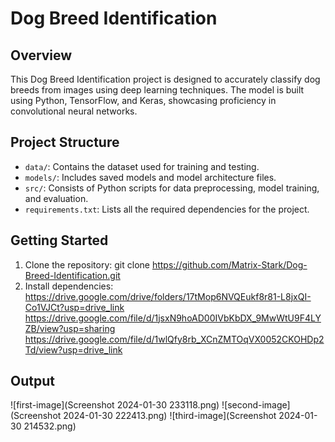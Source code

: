  # Dog Breed Identification

## Overview

This Dog Breed Identification project is designed to accurately classify dog breeds from images using deep learning techniques. The model is built using Python, TensorFlow, and Keras, showcasing proficiency in convolutional neural networks.

## Project Structure

- `data/`: Contains the dataset used for training and testing.
- `models/`: Includes saved models and model architecture files.
- `src/`: Consists of Python scripts for data preprocessing, model training, and evaluation.
- `requirements.txt`: Lists all the required dependencies for the project.

## Getting Started

1. Clone the repository: git clone https://github.com/Matrix-Stark/Dog-Breed-Identification.git
2.  Install dependencies: https://drive.google.com/drive/folders/17tMop6NVQEukf8r81-L8jxQI-Co1VJCt?usp=drive_link
                          https://drive.google.com/file/d/1jsxN9hoAD00IVbKbDX_9MwWtU9F4LYZB/view?usp=sharing
                          https://drive.google.com/file/d/1wlQfy8rb_XCnZMTOqVX0052CKOHDp2Td/view?usp=drive_link

## Output
![first-image](Screenshot 2024-01-30 233118.png)
![second-image](Screenshot 2024-01-30 222413.png)
![third-image](Screenshot 2024-01-30 214532.png)
